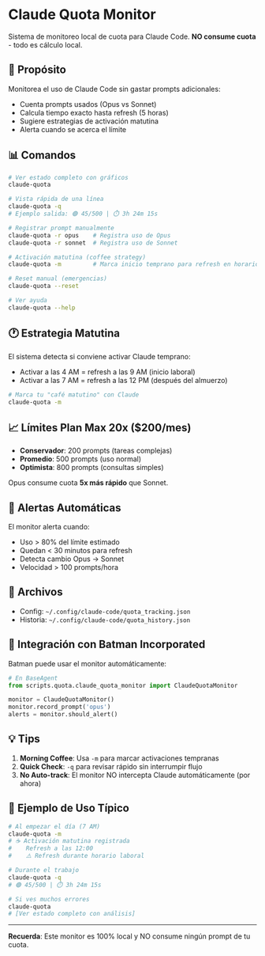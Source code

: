 # Claude Quota Monitor

Sistema de monitoreo local de cuota para Claude Code. **NO consume cuota** - todo es cálculo local.

## 🎯 Propósito

Monitorea el uso de Claude Code sin gastar prompts adicionales:
- Cuenta prompts usados (Opus vs Sonnet)
- Calcula tiempo exacto hasta refresh (5 horas)
- Sugiere estrategias de activación matutina
- Alerta cuando se acerca el límite

## 📊 Comandos

```bash
# Ver estado completo con gráficos
claude-quota

# Vista rápida de una línea
claude-quota -q
# Ejemplo salida: 🟢 45/500 | ⏱️ 3h 24m 15s

# Registrar prompt manualmente
claude-quota -r opus    # Registra uso de Opus
claude-quota -r sonnet  # Registra uso de Sonnet

# Activación matutina (coffee strategy)
claude-quota -m         # Marca inicio temprano para refresh en horario laboral

# Reset manual (emergencias)
claude-quota --reset

# Ver ayuda
claude-quota --help
```

## 🕐 Estrategia Matutina

El sistema detecta si conviene activar Claude temprano:
- Activar a las 4 AM = refresh a las 9 AM (inicio laboral)
- Activar a las 7 AM = refresh a las 12 PM (después del almuerzo)

```bash
# Marca tu "café matutino" con Claude
claude-quota -m
```

## 📈 Límites Plan Max 20x ($200/mes)

- **Conservador**: 200 prompts (tareas complejas)
- **Promedio**: 500 prompts (uso normal)
- **Optimista**: 800 prompts (consultas simples)

Opus consume cuota **5x más rápido** que Sonnet.

## 🔔 Alertas Automáticas

El monitor alerta cuando:
- Uso > 80% del límite estimado
- Quedan < 30 minutos para refresh
- Detecta cambio Opus → Sonnet
- Velocidad > 100 prompts/hora

## 📁 Archivos

- Config: `~/.config/claude-code/quota_tracking.json`
- Historia: `~/.config/claude-code/quota_history.json`

## 🤖 Integración con Batman Incorporated

Batman puede usar el monitor automáticamente:
```python
# En BaseAgent
from scripts.quota.claude_quota_monitor import ClaudeQuotaMonitor

monitor = ClaudeQuotaMonitor()
monitor.record_prompt('opus')
alerts = monitor.should_alert()
```

## 💡 Tips

1. **Morning Coffee**: Usa `-m` para marcar activaciones tempranas
2. **Quick Check**: `-q` para revisar rápido sin interrumpir flujo
3. **No Auto-track**: El monitor NO intercepta Claude automáticamente (por ahora)

## 🚀 Ejemplo de Uso Típico

```bash
# Al empezar el día (7 AM)
claude-quota -m
# ☕ Activación matutina registrada
#    Refresh a las 12:00
#    ⚠️ Refresh durante horario laboral

# Durante el trabajo
claude-quota -q
# 🟢 45/500 | ⏱️ 3h 24m 15s

# Si ves muchos errores
claude-quota
# [Ver estado completo con análisis]
```

---

**Recuerda**: Este monitor es 100% local y NO consume ningún prompt de tu cuota.